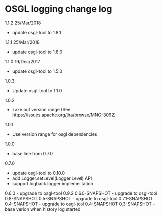 # OSGL logging change log

1.1.2 25/Mar/2018
* update osgl-tool to 1.8.1

1.1.1 25/Mar/2018
* update osgl-tool to 1.8.0

1.1.0 19/Dec/2017
* update osgl-tool to 1.5.0

1.0.3
- Update osgl-tool to 1.1.0

1.0.2
- Take out version range (See https://issues.apache.org/jira/browse/MNG-3092)

1.0.1
- Use version range for osgl dependencies

1.0.0
- base line from 0.7.0

0.7.0
- update osgl-tool to 0.10.0
- add Logger.setLevel(Logger.Level) API
- support logback logger implementation

0.6.0 - upgrade to osgl-tool 0.9.2
0.6.0-SNAPSHOT - upgrade to osgl-tool 0.8-SNAPSHOT
0.5-SNAPSHOT - upgrade to osgl-tool 0.7.1-SNAPSHOT
0.4-SNAPSHOT - upgrade to osgl-tool 0.4-SNAPSHOT
0.3-SNAPSHOT - base verion when history log started
